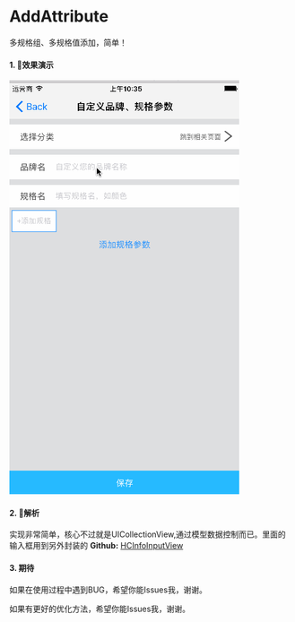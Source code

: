 # AddAttribute
多规格组、多规格值添加，简单！

#### 1. 效果演示
![add1.gif](https://github.com/chenhongch/AddAttribute/blob/master/images/add1.gif)
#### 2. 解析
实现非常简单，核心不过就是UICollectionView,通过模型数据控制而已。里面的输入框用到另外封装的 **Github:** [HCInfoInputView](https://github.com/chenhongch/HCInpuView)
#### 3. 期待
如果在使用过程中遇到BUG，希望你能Issues我，谢谢。 

如果有更好的优化方法，希望你能Issues我，谢谢。
